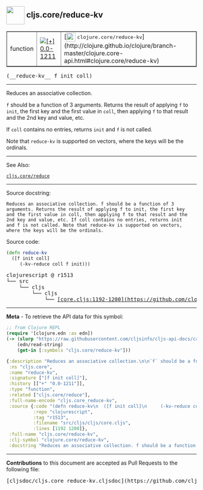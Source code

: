 ## <img width="48px" valign="middle" src="http://i.imgur.com/Hi20huC.png"> cljs.core/reduce-kv

 <table border="1">
<tr>

<td>function</td>
<td><a href="https://github.com/cljsinfo/cljs-api-docs/tree/0.0-1211"><img valign="middle" alt="[+] 0.0-1211" src="https://img.shields.io/badge/+-0.0--1211-lightgrey.svg"></a> </td>
<td>
[<img height="24px" valign="middle" src="http://i.imgur.com/1GjPKvB.png"> <samp>clojure.core/reduce-kv</samp>](http://clojure.github.io/clojure/branch-master/clojure.core-api.html#clojure.core/reduce-kv)
</td>
</tr>
</table>

 <samp>
(__reduce-kv__ f init coll)<br>
</samp>

---

Reduces an associative collection.

`f` should be a function of 3 arguments. Returns the result of applying `f` to
`init`, the first key and the first value in `coll`, then applying `f` to that
result and the 2nd key and value, etc.

If `coll` contains no entries, returns `init` and `f` is not called.

Note that `reduce-kv` is supported on vectors, where the keys will be the
ordinals.

---


See Also:

[`cljs.core/reduce`](cljs.core_reduce.md)<br>

---

Source docstring:

```
Reduces an associative collection. f should be a function of 3
arguments. Returns the result of applying f to init, the first key
and the first value in coll, then applying f to that result and the
2nd key and value, etc. If coll contains no entries, returns init
and f is not called. Note that reduce-kv is supported on vectors,
where the keys will be the ordinals.
```

Source code:

```clj
(defn reduce-kv
  ([f init coll]
     (-kv-reduce coll f init)))
```

 <pre>
clojurescript @ r1513
└── src
    └── cljs
        └── cljs
            └── <ins>[core.cljs:1192-1200](https://github.com/clojure/clojurescript/blob/r1513/src/cljs/cljs/core.cljs#L1192-L1200)</ins>
</pre>


---

__Meta__ - To retrieve the API data for this symbol:

```clj
;; from Clojure REPL
(require '[clojure.edn :as edn])
(-> (slurp "https://raw.githubusercontent.com/cljsinfo/cljs-api-docs/catalog/cljs-api.edn")
    (edn/read-string)
    (get-in [:symbols "cljs.core/reduce-kv"]))
```

```clj
{:description "Reduces an associative collection.\n\n`f` should be a function of 3 arguments. Returns the result of applying `f` to\n`init`, the first key and the first value in `coll`, then applying `f` to that\nresult and the 2nd key and value, etc.\n\nIf `coll` contains no entries, returns `init` and `f` is not called.\n\nNote that `reduce-kv` is supported on vectors, where the keys will be the\nordinals.",
 :ns "cljs.core",
 :name "reduce-kv",
 :signature ["[f init coll]"],
 :history [["+" "0.0-1211"]],
 :type "function",
 :related ["cljs.core/reduce"],
 :full-name-encode "cljs.core_reduce-kv",
 :source {:code "(defn reduce-kv\n  ([f init coll]\n     (-kv-reduce coll f init)))",
          :repo "clojurescript",
          :tag "r1513",
          :filename "src/cljs/cljs/core.cljs",
          :lines [1192 1200]},
 :full-name "cljs.core/reduce-kv",
 :clj-symbol "clojure.core/reduce-kv",
 :docstring "Reduces an associative collection. f should be a function of 3\narguments. Returns the result of applying f to init, the first key\nand the first value in coll, then applying f to that result and the\n2nd key and value, etc. If coll contains no entries, returns init\nand f is not called. Note that reduce-kv is supported on vectors,\nwhere the keys will be the ordinals."}

```

---

__Contributions__ to this document are accepted as Pull Requests to the following file:

 <pre>
[cljsdoc/cljs.core_reduce-kv.cljsdoc](https://github.com/cljsinfo/cljs-api-docs/blob/master/cljsdoc/cljs.core_reduce-kv.cljsdoc)
</pre>

